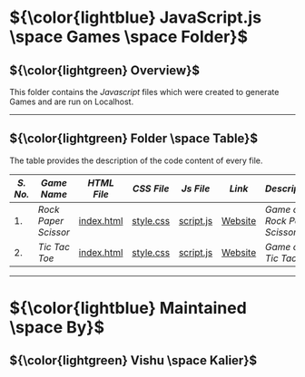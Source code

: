 # ${\color{lightblue} JavaScript.js \space Games \space Folder}$

## ${\color{lightgreen} Overview}$

This folder contains the *Javascript* files which were created to generate Games and are run on Localhost.

------

## ${\color{lightgreen} Folder \space Table}$

The table provides the description of the code content of every file.

| ***S. No.*** | ***Game Name*** | ***HTML File*** | ***CSS File*** | ***Js File*** | ***Link*** | ***Description*** |
|-|-|-|-|-|-|-|
| 1. | *Rock Paper Scissor* | [index.html](https://github.com/VishuKalier2003/Rock-Paper-Scissor-Game/blob/main/index.html) | [style.css](https://github.com/VishuKalier2003/Rock-Paper-Scissor-Game/blob/main/style.css) | [script.js](https://github.com/VishuKalier2003/Rock-Paper-Scissor-Game/blob/main/script.js) | [Website](https://vishukalier2003.github.io/Rock-Paper-Scissor-Game/) | *Game of Rock Paper Scissor* |
| 2. | *Tic Tac Toe* | [index.html](https://github.com/VishuKalier2003/Tic-Tac-Toe-Game/blob/main/index.html) | [style.css](https://github.com/VishuKalier2003/Tic-Tac-Toe-Game/blob/main/style.css) | [script.js](https://github.com/VishuKalier2003/Tic-Tac-Toe-Game/blob/main/script.js) | [Website](https://vishukalier2003.github.io/Tic-Tac-Toe-Game/) | *Game of Tic Tac Toe* |


------


# ${\color{lightblue} Maintained \space By}$
## ${\color{lightgreen} Vishu \space Kalier}$
